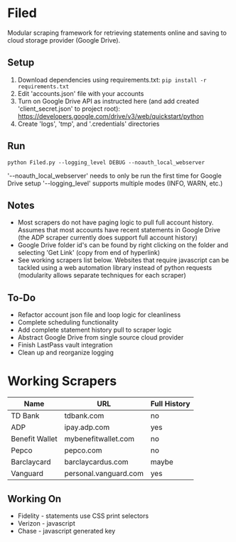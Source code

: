 Filed
=====

Modular scraping framework for retrieving statements online and saving to cloud storage provider (Google Drive).

## Setup

1. Download dependencies using requirements.txt: ``pip install -r requirements.txt`` 
2. Edit 'accounts.json' file with your accounts
3. Turn on Google Drive API as instructed here (and add created 'client_secret.json' to project root):
   https://developers.google.com/drive/v3/web/quickstart/python
4. Create 'logs', 'tmp', and '.credentials' directories

## Run

```
python Filed.py --logging_level DEBUG --noauth_local_webserver
```

'--noauth_local_webserver' needs to only be run the first time for Google Drive setup
'--logging_level' supports multiple modes (INFO, WARN, etc.)

## Notes

* Most scrapers do not have paging logic to pull full account history. Assumes that most accounts have recent statements in Google Drive (the ADP scraper currently does support full account history)
* Google Drive folder id's can be found by right clicking on the folder and selecting 'Get Link' (copy from end of hyperlink)
* See working scrapers list below. Websites that require javascript can be tackled using a web automation library instead of python requests (modularity allows separate techniques for each scraper)

## To-Do

* Refactor account json file and loop logic for cleanliness
* Complete scheduling functionality
* Add complete statement history pull to scraper logic
* Abstract Google Drive from single source cloud provider 
* Finish LastPass vault integration
* Clean up and reorganize logging

# Working Scrapers
| Name | URL | Full History |
| ---- | --- | ------------ |
| TD Bank | tdbank.com | no |
| ADP | ipay.adp.com | yes |
| Benefit Wallet | mybenefitwallet.com | no |
| Pepco | pepco.com | no |
| Barclaycard | barclaycardus.com | maybe |
| Vanguard | personal.vanguard.com | yes |

## Working On
* Fidelity - statements use CSS print selectors
* Verizon  - javascript
* Chase    - javascript generated key

